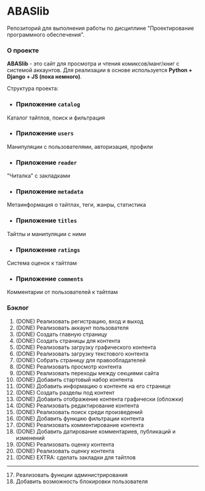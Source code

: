 # ABASlib
Репозиторий для выполнения работы по дисциплине "Проектирование программного обеспечения".

### О проекте

**ABASlib** - это сайт для просмотра и чтения комиксов/манг/книг с системой аккаунтов. Для реализации в основе используется **Python + Django + JS (пока немного)**.

Структура проекта:
  - ### Приложение `catalog`

  Каталог тайтлов, поиск и фильтрация 
  
  - ### Приложение `users`
  
  Манипуляции с пользователями, авторизация, профили
  
  - ### Приложение `reader`
    
  "Читалка" с закладками

  - ### Приложение `metadata`
    
  Метаинформация о тайтлах, теги, жанры, статистика

  - ### Приложение `titles`
    
  Тайтлы и манипуляции с ними

  - ### Приложение `ratings`
    
  Система оценок к тайтлам

  - ### Приложение `comments`
    
  Комментарии от пользователей к тайтлам

### Бэклог

1. (DONE) Реализовать регистрацию, вход и выход
2. (DONE) Реализовать аккаунт пользователя
3. (DONE) Создать главную страницу
4. (DONE) Создать страницы для контента
5. (DONE) Реализовать загрузку графического контента
6. (DONE) Реализовать загрузку текстового контента
7. (DONE) Собрать страницу для правообладателей
8. (DONE) Реализовать просмотр контента
9. (DONE) Реализовать переходы между секциями сайта
10. (DONE) Добавить стартовый набор контента
11. (DONE) Добавить информацию о контенте на его странице
12. (DONE) Создать разделы под контент 
13. (DONE) Добавить отображение контента графически (обложки)
14. (DONE) Реализовать редактирование контента
15. (DONE) Реализовать поиск среди произведений
16. (DONE) Добавить функцию фильтрации контента
17. (DONE) Реализовать комментирование контента
18. (DONE) Добавить датирование комментариев, публикаций и изменений
19. (DONE) Реализовать оценку контента
20. (DONE) Реализовать оценку контента
19. (DONE) EXTRA: сделать закладки для тайтлов
---
17. Реализовать функции администрирования
18. Добавить возможность блокировки пользователя
